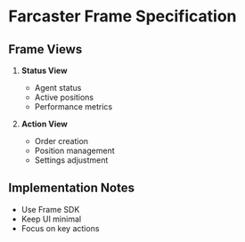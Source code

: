 # Farcaster Frame Specification

## Frame Views
1. **Status View**
   - Agent status
   - Active positions
   - Performance metrics

2. **Action View**
   - Order creation
   - Position management
   - Settings adjustment

## Implementation Notes
- Use Frame SDK
- Keep UI minimal
- Focus on key actions